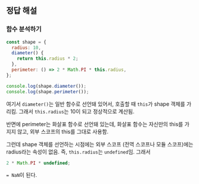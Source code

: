 ## 정답 해설

### 함수 분석하기

```js
const shape = {
  radius: 10,
  diameter() {
    return this.radius * 2;
  },
  perimeter: () => 2 * Math.PI * this.radius,
};

console.log(shape.diameter());
console.log(shape.perimeter());
```

여기서 `diameter()`는 일반 함수로 선언돼 있어서, 호출할 때 `this`가 shape 객체를 가리킴. 그래서 `this.radius`는 10이 되고 정상적으로 계산됨.

반면에 perimeter는 화살표 함수로 선언돼 있는데,
화살표 함수는 자신만의 this를 가지지 않고, 외부 스코프의 this를 그대로 사용함.

그런데 shape 객체를 선언하는 시점에는 외부 스코프 (전역 스코프나 모듈 스코프)에는 radius라는 속성이 없음.
즉, `this.radius`는 `undefined`임. 그래서

```js
2 * Math.PI * undefined;
```

`= NaN`이 된다.
